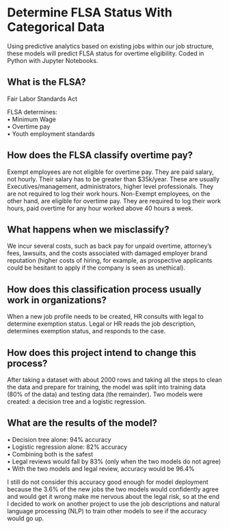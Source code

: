 # Determine FLSA Status With Categorical Data
Using predictive analytics based on existing jobs within our job structure, these models will predict FLSA status for overtime eligibility. Coded in Python with Jupyter Notebooks.

## What is the FLSA?
Fair Labor Standards Act

FLSA determines:<br>
• Minimum Wage<br>
• Overtime pay<br>
• Youth employment standards

## How does the FLSA classify overtime pay?
Exempt employees are not eligible for overtime pay. They are paid salary, not hourly. Their salary has to be greater than $35k/year. These are usually Executives/management, administrators, higher level professionals. They are not required to log their work hours.
Non-Exempt employees, on the other hand, are eligible for overtime pay. They are required to log their work hours, paid overtime for any hour worked above 40 hours a week.

## What happens when we misclassify?
We incur several costs, such as back pay for unpaid overtime, attorney’s fees, lawsuits, and the costs associated with damaged employer brand reputation (higher costs of hiring, for example, as prospective applicants could be hesitant to apply if the company is seen as unethical).

## How does this classification process usually work in organizations?
When a new job profile needs to be created, HR consults with legal to determine exemption status. Legal or HR reads the job description, determines exemption status, and responds to the case.

## How does this project intend to change this process?
After taking a dataset with about 2000 rows and taking all the steps to clean the data and prepare for training, the model was split into training data (80% of the data) and testing data (the remainder). Two models were created: a decision tree and a logistic regression. 

## What are the results of the model?<br>
• Decision tree alone: 94% accuracy<br>
• Logistic regression alone: 82% accuracy<br>
• Combining both is the safest<br>
• Legal reviews would fall by 83% (only when the two models do not agree)<br>
• With the two models and legal review, accuracy would be 96.4%<br>

I still do not consider this accuracy good enough for model deployment because the 3.6% of the new jobs the two models would confidently agree and would get it wrong make me nervous about the legal risk, so at the end I decided to work on another project to use the job descriptions and natural language processing (NLP) to train other models to see if the accuracy would go up.
